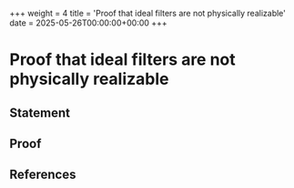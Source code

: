 +++
weight = 4
title = 'Proof that ideal filters are not physically realizable'
date = 2025-05-26T00:00:00+00:00
+++

# Proof that ideal filters are not physically realizable

## Statement

## Proof

## References